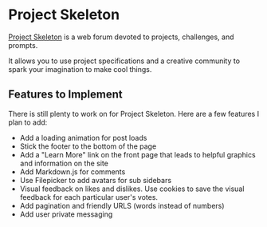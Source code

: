 # Project Skeleton
[Project Skeleton](http://www.projectskeleton.com) is a web forum devoted to projects, challenges, and prompts.

It allows you to use project specifications and a creative community to spark your imagination to make cool things.

## Features to Implement
There is still plenty to work on for Project Skeleton. Here are a few features I plan to add:

+ Add a loading animation for post loads
+ Stick the footer to the bottom of the page
+ Add a "Learn More" link on the front page that leads to helpful graphics and information on the site
+ Add Markdown.js for comments
+ Use Filepicker to add avatars for sub sidebars
+ Visual feedback on likes and dislikes.
  Use cookies to save the visual feedback for each particular user's votes.
+ Add pagination and friendly URLS (words instead of numbers)
+ Add user private messaging
